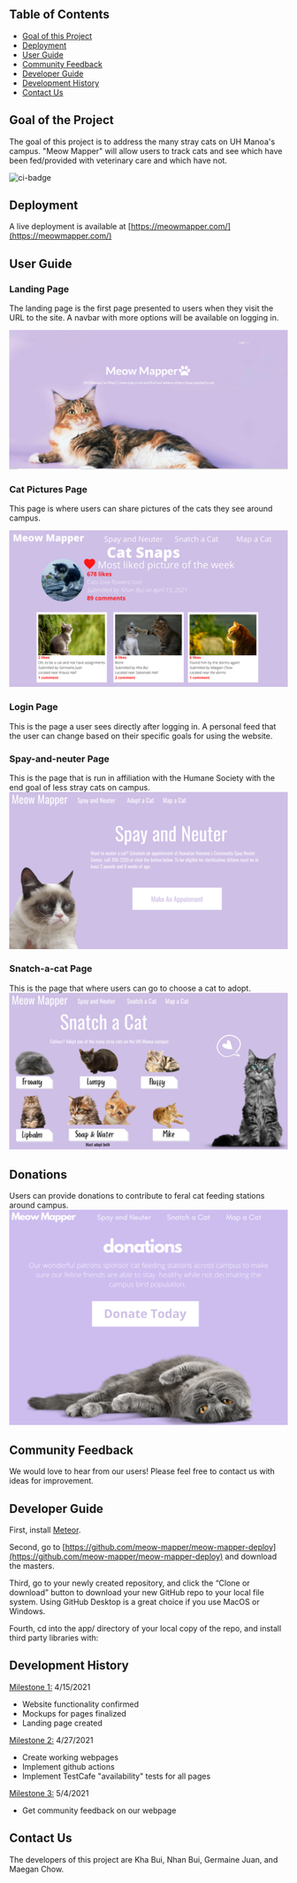 ## Table of Contents

* [Goal of this Project](#goal-of-this-project)
* [Deployment](#deployment)
* [User Guide](#user-guide)
* [Community Feedback](#community-feedback)
* [Developer Guide](#developer-guide)
* [Development History](#development-history)
* [Contact Us](#contact-us)

## Goal of the Project

The goal of this project is to address the many stray cats on UH Manoa's campus. "Meow Mapper" will allow users to track cats and see which have been fed/provided with veterinary care and which have not. 

![ci-badge](https://github.com/meow-mapper/meow-mapper-deploy/workflows/ci-meow-mapper-deploy/badge.svg)

## Deployment

A live deployment is available at [https://meowmapper.com/](https://meowmapper.com/)


## User Guide

### Landing Page

The landing page is the first page presented to users when they visit the URL to the site. A navbar with more options will be available on logging in. 

![](Images/landingNew.PNG)


### Cat Pictures Page

This page is where users can share pictures of the cats they see around campus. 

![](Images/cat-snaps-mockup.png)

### Login Page

This is the page a user sees directly after logging in. A personal feed that the user can change based on their specific goals for using the website.

### Spay-and-neuter Page

This is the page that is run in affiliation with the Humane Society with the end goal of less stray cats on campus. 
![](Images/Neuter.png)

### Snatch-a-cat Page

This is the page that where users can go to choose a cat to adopt. 
![](Images/Snatch.png)

## Donations

Users can provide donations to contribute to feral cat feeding stations around campus.
![](Images/Donate.png)

## Community Feedback

We would love to hear from our users! Please feel free to contact us with ideas for improvement. 


## Developer Guide

First, install [Meteor](https://www.meteor.com/developers/install).

Second, go to [https://github.com/meow-mapper/meow-mapper-deploy](https://github.com/meow-mapper/meow-mapper-deploy) and download the masters.

Third,  go to your newly created repository, and click the “Clone or download” button to download your new GitHub repo to your local file system. Using GitHub Desktop is a great choice if you use MacOS or Windows.

Fourth, cd into the app/ directory of your local copy of the repo, and install third party libraries with:



## Development History

[Milestone 1:](https://github.com/meow-mapper/meow-mapper/projects/1) 4/15/2021
- Website functionality confirmed
- Mockups for pages finalized
- Landing page created

[Milestone 2:](https://github.com/meow-mapper/meow-mapper/projects/4) 4/27/2021
- Create working webpages
- Implement github actions
- Implement TestCafe "availability" tests for all pages

[Milestone 3:](https://github.com/meow-mapper/meow-mapper/projects/3) 5/4/2021
- Get community feedback on our webpage

## Contact Us

The developers of this project are Kha Bui, Nhan Bui, Germaine Juan, and Maegan Chow.


